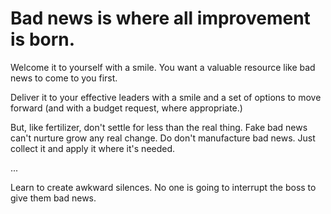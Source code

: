 # Bad news is where all improvement is born.

Welcome it to yourself with a smile. You want a valuable resource like bad news to come to you first. 

Deliver it to your effective leaders with a smile and a set of options to move forward (and with a budget request, where appropriate.)

But, like fertilizer, don't settle for less than the real thing. Fake bad news can't nurture grow any real change. Do don't manufacture bad news. Just collect it and apply it where it's needed.

...

Learn to create awkward silences. No one is going to interrupt the boss to give them bad news.

